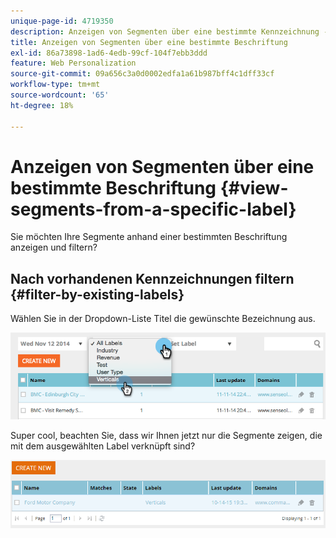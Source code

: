 ```yaml
---
unique-page-id: 4719350
description: Anzeigen von Segmenten über eine bestimmte Kennzeichnung - Marketo-Dokumente - Produktdokumentation
title: Anzeigen von Segmenten über eine bestimmte Beschriftung
exl-id: 86a73898-1ad6-4edb-99cf-104f7ebb3ddd
feature: Web Personalization
source-git-commit: 09a656c3a0d0002edfa1a61b987bff4c1dff33cf
workflow-type: tm+mt
source-wordcount: '65'
ht-degree: 18%

---
```


# Anzeigen von Segmenten über eine bestimmte Beschriftung {#view-segments-from-a-specific-label}

Sie möchten Ihre Segmente anhand einer bestimmten Beschriftung anzeigen und filtern?

## Nach vorhandenen Kennzeichnungen filtern {#filter-by-existing-labels}

Wählen Sie in der Dropdown-Liste Titel die gewünschte Bezeichnung aus.

![](assets/image2014-11-26-13-3a44-3a23.png)

Super cool, beachten Sie, dass wir Ihnen jetzt nur die Segmente zeigen, die mit dem ausgewählten Label verknüpft sind?

![](assets/image2015-10-14-16-3a31-3a52.png)
